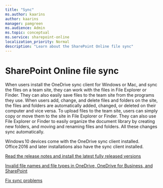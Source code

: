 ```yaml
---
title: "Sync"
ms.author: kaarins
author: kaarins
manager: pamgreen
ms.audience: Admin
ms.topic: conceptual
ms.service: sharepoint-online
localization_priority: Normal
description: "Learn about the SharePoint Online file sync"
---
```


# SharePoint Online file sync

When users install the OneDrive sync client for Windows or Mac, and sync the files on a team site, they can work with the files in File Explorer or Finder. They can also easily save files to the team site from the programs they use. 
When users add, change, and delete files and folders on the site, the files and folders are automatically added, changed, or deleted on their computer and vice versa.
To upload files to the team site, users can simply copy or move them to the site in File Explorer or Finder. They can also use File Explorer or Finder to easily organize the document library by creating new folders, and moving and renaming files and folders. All these changes sync automatically.

Windows 10 devices come with the OneDrive sync client installed. Office 2016 and later installations also have the sync client installed.

[Read the release notes and install the latest fully released versions](https://support.office.com/article/845dcf18-f921-435e-bf28-4e24b95e5fc0)

[Invalid file names and file types in OneDrive, OneDrive for Business, and SharePoint](https://support.office.com/article/64883a5d-228e-48f5-b3d2-eb39e07630fa)

[Fix sync problems](https://support.office.com/article/aaa2d172-8d45-4e94-9c04-5364d04ca2f4)
  

